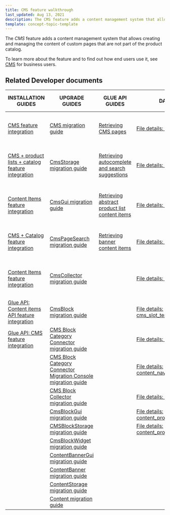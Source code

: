 ```yaml
---
title: CMS feature walkthrough
last_updated: Aug 13, 2021
description: The CMS feature adds a content management system that allows creating and managing the content of custom pages that are not part of the product catalog
template: concept-topic-template
---
```


The _CMS_ feature adds a content management system that allows creating and managing the content of custom pages that are not part of the product catalog.


To learn more about the feature and to find out how end users use it, see [CMS](/docs/scos/user/features/{{page.version}}/cms-feature-overview/cms-feature-overview.html) for business users.


## Related Developer documents

| INSTALLATION GUIDES | UPGRADE GUIDES| GLUE API GUIDES  | DATA IMPORT | TUTORIALS AND HOWTOS | TECHNICAL ENHANCEMENTS | REFERENCES |
|---------|---------|---------|---------|---------|---------|---------|
| [CMS feature integration](/docs/scos/dev/feature-integration-guides/{{page.version}}/cms-feature-integration.html)  | [CMS migration guide](/docs/pbc/all/content-management-system/{{page.version}}/install-and-upgrade/upgrade-modules/upgrade-the-cms-module.html)  |  [Retrieving CMS pages](/docs/scos/dev/glue-api-guides/{{page.version}}/retrieving-cms-pages.html) | [File details: cms_page.csv](/docs/scos/dev/data-import/{{page.version}}/data-import-categories/content-management/file-details-cms-page.csv.html)  | [HowTo: Create CMS templates](/docs/scos/dev/tutorials-and-howtos/howtos/feature-howtos/cms/howto-create-cms-templates.html)  | [Enabling the category CMS blocks](/docs/scos/dev/technical-enhancement-integration-guides/integrating-category-cms-blocks.html) | [CMS extension points: Reference information](/docs/scos/dev/feature-walkthroughs/{{page.version}}/cms-feature-walkthrough/cms-extension-points-reference-information.html) |
| [CMS + product lists + catalog feature integration](/docs/scos/dev/feature-integration-guides/{{page.version}}/cms-product-lists-catalog-feature-integration.html)  | [CmsStorage migration guide](/docs/pbc/all/content-management-system/{{page.version}}/install-and-upgrade/upgrade-modules/upgrade-the-cms-modulestorage.html) |  [Retrieving autocomplete and search suggestions](/docs/scos/dev/glue-api-guides/{{page.version}}/retrieving-autocomplete-and-search-suggestions.html) | [File details: cms_block.csv](/docs/scos/dev/data-import/{{page.version}}/data-import-categories/content-management/file-details-cms-block.csv.html)  | [HowTo: Define the maximum size of content fields](/docs/scos/dev/tutorials-and-howtos/howtos/howto-define-the-maximum-size-of-content-fields.html)  | [Enabling the product CMS block](/docs/scos/dev/technical-enhancement-integration-guides/integrating-product-cms-blocks.html) |   |
| [Content Items feature integration](/docs/scos/dev/feature-integration-guides/{{page.version}}/content-items-feature-integration.html) | [CmsGui migration guide](/docs/pbc/all/content-management-system/{{page.version}}/install-and-upgrade/upgrade-modules/upgrade-the-cms-modulegui.html) | [Retrieving abstract product list content items](/docs/scos/dev/glue-api-guides/{{page.version}}/retrieving-content-items/retrieving-abstract-product-list-content-items.html)  | [File details: cms_block_store.csv](/docs/scos/dev/data-import/{{page.version}}/data-import-categories/content-management/file-details-cms-block-store.csv.html)  | [HowTo: Create a visibility condition for CMS blocks](/docs/scos/dev/tutorials-and-howtos/howtos/feature-howtos/cms/howto-create-a-visibility-condition-for-cms-blocks.html)  | [Enabling CMS block widget](/docs/scos/dev/technical-enhancement-integration-guides/integrating-cms-block-widgets.html) |   |
| [CMS + Catalog feature integration](/docs/scos/dev/feature-walkthroughs/{{page.version}}/cms-feature-walkthrough/cms-feature-walkthrough.html) | [CmsPageSearch migration guide](/docs/pbc/all/content-management-system/{{page.version}}/install-and-upgrade/upgrade-modules/upgrade-the-cms-modulepagesearch.html) | [Retrieving banner content items](/docs/scos/dev/glue-api-guides/{{page.version}}/retrieving-content-items/retrieving-banner-content-items.html)  | [File details: cms_template.csv](/docs/scos/dev/data-import/{{page.version}}/data-import-categories/content-management/file-details-cms-template.csv.html)  | [HowTo: Create a custom content item](/docs/scos/dev/tutorials-and-howtos/howtos/feature-howtos/cms/howto-create-a-custom-content-item.html)  |   |   |
| [Content Items feature integration](/docs/scos/dev/feature-integration-guides/{{page.version}}/content-items-feature-integration.html)  | [CmsCollector migration guide](/docs/pbc/all/content-management-system/{{page.version}}/install-and-upgrade/upgrade-modules/upgrade-the-cmscollector-module.html) |   | [File details: cms_slot.csv](/docs/scos/dev/data-import/{{page.version}}/data-import-categories/content-management/file-details-cms-slot.csv.html)  | [Learn about the CoreMedia technology partner integration](/docs/scos/user/technology-partners/{{page.version}}/content-management/coremedia.html)  |   |   |
| [Glue API: Content items API feature integration](/docs/scos/dev/feature-integration-guides/{{page.version}}/glue-api/glue-api-content-items-feature-integration.html) | [CmsBlock migration guide](/docs/pbc/all/content-management-system/{{page.version}}/install-and-upgrade/upgrade-modules/upgrade-the-cmsblock-module.html) |   |  [File details: cms_slot_template.csv](/docs/scos/dev/data-import/{{page.version}}/data-import-categories/content-management/file-details-cms-slot-template.csv.html) |   |   |   |
| [Glue API: CMS feature integration](/docs/scos/dev/feature-integration-guides/{{page.version}}/glue-api/glue-api-cms-feature-integration.html)  | [CMS Block Category Connector migration guide](/docs/pbc/all/content-management-system/{{page.version}}/install-and-upgrade/upgrade-modules/upgrade-the-cmsblockcategoryconnector-module.html)|   |  [File details: cms_slot_block.csv](/docs/scos/dev/data-import/{{page.version}}/data-import-categories/content-management/file-details-cms-slot-block.csv.html) |   |   |   |
|   | [CMS Block Category Connector Migration Console migration guide](/docs/pbc/all/content-management-system/{{page.version}}/install-and-upgrade/upgrade-modules/upgrade-the-cms-block-category-connector-module.html)|   |  [File details: content_navigation.csv](/docs/scos/dev/data-import/{{page.version}}/data-import-categories/content-management/file-details-content-navigation.csv.html) |   |   |   |
|   | [CMS Block Collector migration guide](/docs/pbc/all/content-management-system/{{page.version}}/install-and-upgrade/upgrade-modules/upgrade-the-migration-guide-cms-block-collector.html) |   | [File details: content_banner.csv](/docs/scos/dev/data-import/{{page.version}}/data-import-categories/content-management/file-details-content-banner.csv.html)   |   |   |   |
|   | [CmsBlockGui migration guide](/docs/pbc/all/content-management-system/{{page.version}}/install-and-upgrade/upgrade-modules/upgrade-the-cmsblockgui-module.html) |   | [File details: content_product_set.csv](/docs/scos/dev/data-import/{{page.version}}/data-import-categories/content-management/file-details-content-product-set.csv.html)   |   |   |   |
|   | [CMSBlockStorage migration guide](/docs/pbc/all/content-management-system/{{page.version}}/install-and-upgrade/upgrade-modules/upgrade-the-cmsblock-modulestorage.html)  |   | [File details: content_product_abstract_list.csv](/docs/scos/dev/data-import/{{page.version}}/data-import-categories/content-management/file-details-content-product-abstract-list.csv.html)  |   |   |   |
|   | [CmsBlockWidget migration guide](/docs/pbc/all/content-management-system/{{page.version}}/install-and-upgrade/upgrade-modules/upgrade-the-cmsblock-modulewidget.html)  |   |   |   |   |   |
|   | [ContentBannerGui migration guide](/docs/pbc/all/content-management-system/{{page.version}}/install-and-upgrade/upgrade-modules/upgrade-the-contentbannergui-module.html)   |   |   |   |   |   |
|   | [ContentBanner migration guide](/docs/pbc/all/content-management-system/{{page.version}}/install-and-upgrade/upgrade-modules/upgrade-the-contentbanner-module.html)  |   |   |   |   |   |
|   | [ContentStorage migration guide](/docs/pbc/all/content-management-system/{{page.version}}/install-and-upgrade/upgrade-modules/upgrade-the-contentstorage-module.html)  |   |   |   |   |   |
|   | [Content migration guide](/docs/pbc/all/content-management-system/{{page.version}}/install-and-upgrade/upgrade-modules/upgrade-the-content-module.html)  |   |   |   |   |   |
